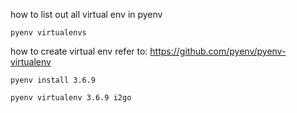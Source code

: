 
how to list out all virtual env in pyenv
```
pyenv virtualenvs
```

how to create virtual env
refer to: https://github.com/pyenv/pyenv-virtualenv

```
pyenv install 3.6.9
```
```
pyenv virtualenv 3.6.9 i2go
```
